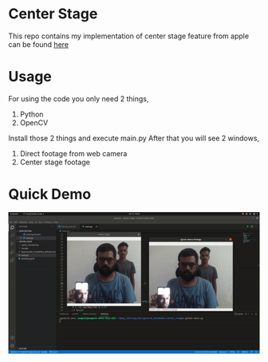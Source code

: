# Center Stage

This repo contains my implementation of center stage feature from apple can be found <a href='https://www.youtube.com/watch?v=XlYQ7UG2TQA'> here </a>

# Usage
For using the code you only need 2 things,
1. Python
2. OpenCV

Install those 2 things and execute main.py
After that you will see 2 windows,
 1. Direct footage from web camera
 2. Center stage footage

# Quick Demo
<img src="center_stage_gif.gif">

